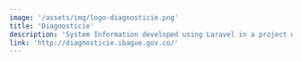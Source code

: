```yaml
---
image: '/assets/img/logo-diagnosticie.png'
title: 'Diagnosticie'
description: 'System Information developed using Laravel in a project with Universidad Cooperativa de Colombia and Secretary Education of Ibagué for had the current information about  Information and Comunication Technologies (ICT) in schools of the city and what were teachers habilities respect his using.'
link: 'http://diagnosticie.ibague.gov.co/'
---
```

